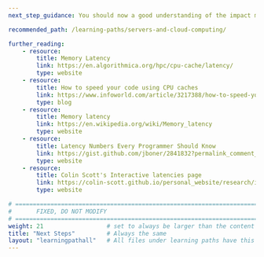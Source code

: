 ```yaml
---
next_step_guidance: You should now a good understanding of the impact memory latency can have your code. We recommend experimenting on your own code to find ways to eliminate some memory transfers in critical loops and/or adding cache prefetching and see what works best in your use cases.

recommended_path: /learning-paths/servers-and-cloud-computing/

further_reading:
    - resource:
        title: Memory Latency
        link: https://en.algorithmica.org/hpc/cpu-cache/latency/
        type: website
    - resource:
        title: How to speed your code using CPU caches
        link: https://www.infoworld.com/article/3217388/how-to-speed-your-code-using-cpu-caches.html
        type: blog
    - resource:
        title: Memory latency
        link: https://en.wikipedia.org/wiki/Memory_latency
        type: website
    - resource:
        title: Latency Numbers Every Programmer Should Know
        link: https://gist.github.com/jboner/2841832?permalink_comment_id=4123064#gistcomment-4123064
        type: website
    - resource:
        title: Colin Scott's Interactive latencies page
        link: https://colin-scott.github.io/personal_website/research/interactive_latency.html
        type: website

# ================================================================================
#       FIXED, DO NOT MODIFY
# ================================================================================
weight: 21                  # set to always be larger than the content in this path, and one more than 'review'
title: "Next Steps"         # Always the same
layout: "learningpathall"   # All files under learning paths have this same wrapper
---
```

